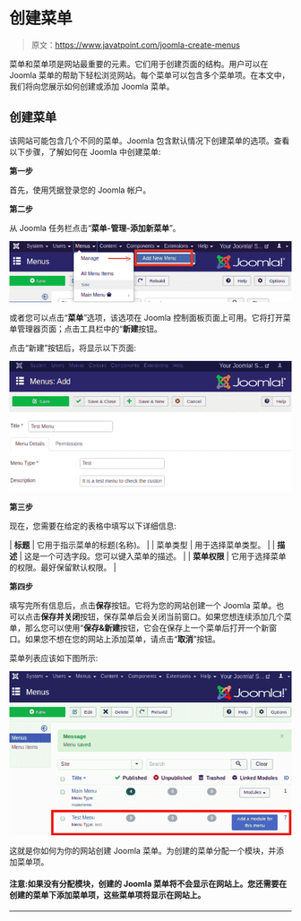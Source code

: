 # 创建菜单

> 原文：<https://www.javatpoint.com/joomla-create-menus>

菜单和菜单项是网站最重要的元素。它们用于创建页面的结构。用户可以在 Joomla 菜单的帮助下轻松浏览网站。每个菜单可以包含多个菜单项。在本文中，我们将向您展示如何创建或添加 Joomla 菜单。

## 创建菜单

该网站可能包含几个不同的菜单。Joomla 包含默认情况下创建菜单的选项。查看以下步骤，了解如何在 Joomla 中创建菜单:

**第一步**

首先，使用凭据登录您的 Joomla 帐户。

**第二步**

从 Joomla 任务栏点击“**菜单-管理-添加新菜单**”。

![Joomla Create Menus](img/20256d124904d701fa46b2262607cf0a.png)

或者您可以点击“**菜单**”选项，该选项在 Joomla 控制面板页面上可用。它将打开菜单管理器页面；点击工具栏中的“**新建**按钮。

点击“新建”按钮后，将显示以下页面:

![Joomla Create Menus](img/4eb7fcfade6bfc54816834a5f184fb01.png)

**第三步**

现在，您需要在给定的表格中填写以下详细信息:

| **标题** | 它用于指示菜单的标题(名称)。 |
| 菜单类型 | 用于选择菜单类型。 |
| **描述** | 这是一个可选字段。您可以键入菜单的描述。 |
| **菜单权限** | 它用于选择菜单的权限。最好保留默认权限。 |

**第四步**

填写完所有信息后，点击**保存**按钮。它将为您的网站创建一个 Joomla 菜单。也可以点击**保存并关闭**按钮，保存菜单后会关闭当前窗口。如果您想连续添加几个菜单，那么您可以使用“**保存&新建**按钮，它会在保存上一个菜单后打开一个新窗口。如果您不想在您的网站上添加菜单，请点击“**取消**”按钮。

菜单列表应该如下图所示:

![Joomla Create Menus](img/977d9d33bc8d73813818f97a0070956e.png)

这就是你如何为你的网站创建 Joomla 菜单。为创建的菜单分配一个模块，并添加菜单项。

#### 注意:如果没有分配模块，创建的 Joomla 菜单将不会显示在网站上。您还需要在创建的菜单下添加菜单项，这些菜单项将显示在网站上。

* * *